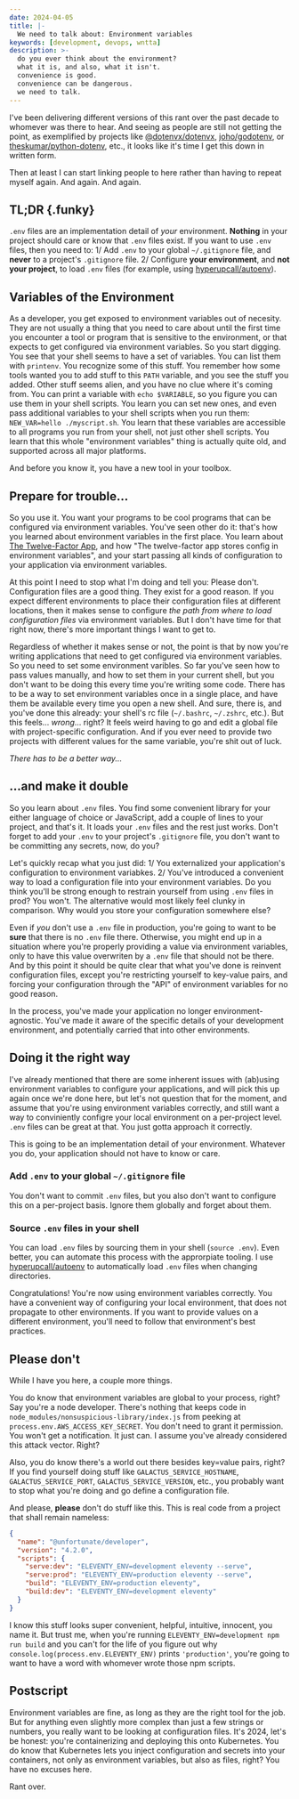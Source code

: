 ```yaml
---
date: 2024-04-05
title: |-
  We need to talk about: Environment variables
keywords: [development, devops, wntta]
description: >-
  do you ever think about the environment?
  what it is, and also, what it isn't.
  convenience is good.
  convenience can be dangerous.
  we need to talk.
---
```

I've been delivering different versions of this rant over the past decade to whomever was there to hear. And seeing as people are still not getting the point, as exemplified by projects like [@dotenvx/dotenvx](https://github.com/dotenvx/dotenvx), [joho/godotenv](https://github.com/joho/godotenv), or [theskumar/python-dotenv](https://github.com/theskumar/python-dotenv), etc., it looks like it's time I get this down in written form.

Then at least I can start linking people to here rather than having to repeat myself again. And again. And again.

## TL;DR {.funky}

`.env` files are an implementation detail of _your_ environment. **Nothing** in your project should care or know that `.env` files exist. If you want to use `.env` files, then you need to: 1/ Add `.env` to your global `~/.gitignore` file, and **never** to a project's `.gitignore` file. 2/ Configure **your environment**, and **not your project**, to load `.env` files (for example, using [hyperupcall/autoenv](https://github.com/hyperupcall/autoenv)).

## Variables of the Environment

As a developer, you get exposed to environment variables out of necesity. They are not usually a thing that you need to care about until the first time you encounter a tool or program that is sensitive to the environment, or that expects to get configured via environment variables. So you start digging. You see that your shell seems to have a set of variables. You can list them with `printenv`. You recognize some of this stuff. You remember how some tools wanted you to add stuff to this `PATH` variable, and you see the stuff you added. Other stuff seems alien, and you have no clue where it's coming from. You can print a variable with `echo $VARIABLE`, so you figure you can use them in your shell scripts. You learn you can set new ones, and even pass additional variables to your shell scripts when you run them: `NEW_VAR=hello ./myscript.sh`. You learn that these variables are accessible to all programs you run from your shell, not just other shell scripts. You learn that this whole "environment variables" thing is actually quite old, and supported across all major platforms.

And before you know it, you have a new tool in your toolbox.

## Prepare for trouble...

So you use it. You want your programs to be cool programs that can be configured via environment variables. You've seen other do it: that's how you learned about environment variables in the first place. You learn about [The Twelve-Factor App](https://12factor.net/config), and how "The twelve-factor app stores config in environment variables", and your start passing all kinds of configuration to your application via environment variables.

At this point I need to stop what I'm doing and tell you: Please don't. Configuration files are a good thing. They exist for a good reason. If you expect different environments to place their configuration files at different locations, then it makes sense to configure _the path from where to load configuration files_ via environment variables. But I don't have time for that right now, there's more important things I want to get to.

Regardless of whether it makes sense or not, the point is that by now you're writing applications that need to get configured via environment variables. So you need to set some environment varibles. So far you've seen how to pass values manually, and how to set them in your current shell, but you don't want to be doing this every time you're writing some code. There has to be a way to set environment variables once in a single place, and have them be available every time you open a new shell. And sure, there is, and you've done this already: your shell's rc file (`~/.bashrc`, `~/.zshrc`, etc.). But this feels... _wrong_... right? It feels weird having to go and edit a global file with project-specific configuration. And if you ever need to provide two projects with different values for the same variable, you're shit out of luck.

_There has to be a better way..._

## ...and make it double

So you learn about `.env` files. You find some convenient library for your either language of choice or JavaScript, add a couple of lines to your project, and that's it. It loads your `.env` files and the rest just works. Don't forget to add your `.env` to your project's `.gitignore` file, you don't want to be committing any secrets, now, do you?

Let's quickly recap what you just did: 1/ You externalized your application's configuration to environment variabkes. 2/ You've introduced a convenient way to load a configuration file into your environment variables. Do you think you'll be strong enough to restrain yourself from using `.env` files in prod? You won't. The alternative would most likely feel clunky in comparison. Why would you store your configuration somewhere else?

Even if _you_ don't use a `.env` file in production, you're going to want to be **sure** that there is no `.env` file there. Otherwise, you might end up in a situation where you're properly providing a value via environment variables, only to have this value overwriten by a `.env` file that should not be there. And by this point it should be quite clear that what you've done is reinvent configuration files, except you're restricting yourself to key-value pairs, and forcing your configuration through the "API" of environment variables for no good reason.

In the process, you've made your application no longer environment-agnostic. You've made it aware of the specific details of your development environment, and potentially carried that into other environments.

## Doing it the right way

I've already mentioned that there are some inherent issues with (ab)using environment variables to configure your applications, and will pick this up again once we're done here, but let's not question that for the moment, and assume that you're using environment variables correctly, and still want a way to conviniently configre your local environment on a per-project level. `.env` files can be great at that. You just gotta approach it correctly.

This is going to be an implementation detail of your environment. Whatever you do, your application should not have to know or care.

### Add `.env` to your global `~/.gitignore` file

You don't want to commit `.env` files, but you also don't want to configure this on a per-project basis. Ignore them globally and forget about them.

### Source `.env` files in your shell

You can load `.env` files by sourcing them in your shell (`source .env`). Even better, you can automate this process with the approrpiate tooling. I use [hyperupcall/autoenv](https://github.com/hyperupcall/autoenv) to automatically load `.env` files when changing directories.

Congratulations! You're now using environment variables correctly. You have a convenient way of configuring your local environment, that does not propagate to other environments. If you want to provide values on a different environment, you'll need to follow that environment's best practices.

## Please don't

While I have you here, a couple more things.

You do know that environment variables are global to your process, right? Say you're a node developer. There's nothing that keeps code in `node_modules/nonsuspicious-library/index.js` from peeking at `process.env.AWS_ACCESS_KEY_SECRET`. You don't need to grant it permission. You won't get a notification. It just can. I assume you've already considered this attack vector. Right?

Also, you do know there's a world out there besides key=value pairs, right? If you find yourself doing stuff like `GALACTUS_SERVICE_HOSTNAME`, `GALACTUS_SERVICE_PORT`, `GALACTUS_SERVICE_VERSION`, etc., you probably want to stop what you're doing and go define a configuration file.

And please, **please** don't do stuff like this. This is real code from a project that shall remain nameless:

```json
{
  "name": "@unfortunate/developer",
  "version": "4.2.0",
  "scripts": {
    "serve:dev": "ELEVENTY_ENV=development eleventy --serve",
    "serve:prod": "ELEVENTY_ENV=production eleventy --serve",
    "build": "ELEVENTY_ENV=production eleventy",
    "build:dev": "ELEVENTY_ENV=development eleventy"
  }
}
```

I know this stuff looks super convenient, helpful, intuitive, innocent, you name it. But trust me, when you're running `ELEVENTY_ENV=development npm run build` and you can't for the life of you figure out why `console.log(process.env.ELEVENTY_ENV)` prints `'production'`, you're going to want to have a word with whomever wrote those npm scripts.

## Postscript

Environment variables are fine, as long as they are the right tool for the job. But for anything even slightly more complex than just a few strings or numbers, you really want to be looking at configuration files. It's 2024, let's be honest: you're containerizing and deploying this onto Kubernetes. You do know that Kubernetes lets you inject configuration and secrets into your containers, not only as environment variables, but also as files, right? You have no excuses here.

Rant over.